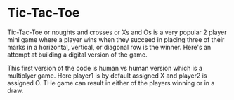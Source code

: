 # Tic-Tac-Toe
Tic-Tac-Toe or noughts and crosses or Xs and Os is a very popular 2 player mini game where a player wins when they succeed in placing three of their marks in a horizontal, vertical, or diagonal row is the winner. Here's an attempt at building a digital version of the game.

This first version of the code is human vs human version which is a multiplyer game. Here player1 is by default assigned X and player2 is assigned O. THe game can result in either of the players winning or in a draw.
